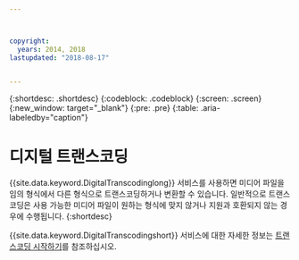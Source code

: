 ```yaml
---



copyright:
  years: 2014, 2018
lastupdated: "2018-08-17"


---
```


{:shortdesc: .shortdesc}
{:codeblock: .codeblock}
{:screen: .screen}
{:new_window: target="_blank"}
{:pre: .pre}
{:table: .aria-labeledby="caption"}


# 디지털 트랜스코딩

{{site.data.keyword.DigitalTranscodinglong}} 서비스를 사용하면 미디어 파일을 임의 형식에서 다른 형식으로 트랜스코딩하거나 변환할 수 있습니다. 일반적으로 트랜스코딩은 사용 가능한 미디어 파일이 원하는 형식에 맞지 않거나 지원과 호환되지 않는 경우에 수행됩니다.
{:shortdesc}

{{site.data.keyword.DigitalTranscodingshort}} 서비스에 대한 자세한 정보는 [트랜스코딩 시작하기](/docs/infrastructure/digital-transcoding/tc_index.html)를 참조하십시오.
